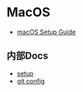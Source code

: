 # MacOS

- [macOS Setup Guide](https://sourabhbajaj.com/mac-setup/)

## 内部Docs

- [setup](./setup.md)
- [git config](./git-config.md)
